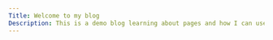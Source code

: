 ```yaml
---
Title: Welcome to my blog
Description: This is a demo blog learning about pages and how I can use them in future projects.
---
```

